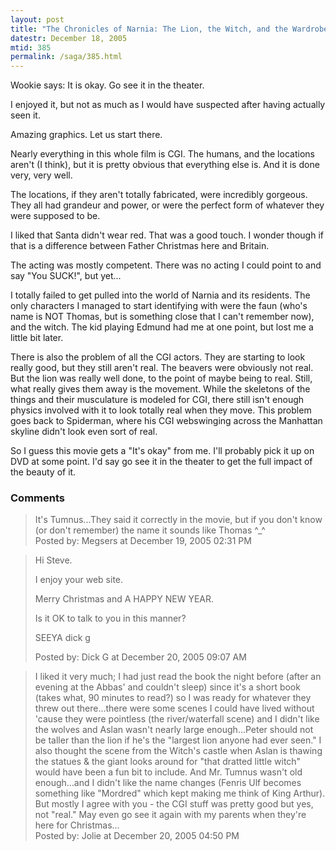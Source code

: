 ```yaml
---
layout: post
title: "The Chronicles of Narnia: The Lion, the Witch, and the Wardrobe"
datestr: December 18, 2005
mtid: 385
permalink: /saga/385.html
---
```


Wookie says: It is okay.  Go see it in the theater.

I enjoyed it, but not as much as I would have suspected after having actually seen it.

Amazing graphics.  Let us start there.

Nearly everything in this whole film is CGI.  The humans, and the locations aren't (I think), but it is pretty obvious that everything else is.  And it is done very, very well.

The locations, if they aren't totally fabricated, were incredibly gorgeous.  They all had grandeur and power, or were the perfect form of whatever they were supposed to be.

I liked that Santa didn't wear red.  That was a good touch.  I wonder though if that is a difference between Father Christmas here and Britain.

The acting was mostly competent.  There was no acting I could point to and say "You SUCK!", but yet...

I totally failed to get pulled into the world of Narnia and its residents.  The only characters I managed to start identifying with were the faun (who's name is NOT Thomas, but is something close that I can't remember now), and the witch.  The kid playing Edmund had me at one point, but lost me a little bit later.

There is also the problem of all the CGI actors.  They are starting to look really good, but they still aren't real.  The beavers were obviously not real.  But the lion was really well done, to the point of maybe being to real.  Still, what really gives them away is the movement.  While the skeletons of the things and their musculature is modeled for CGI, there still isn't enough physics involved with it to look totally real when they move.  This problem goes back to Spiderman, where his CGI webswinging across the Manhattan skyline didn't look even sort of real.

So I guess this movie gets a "It's okay" from me.  I'll probably pick it up on DVD at some point.  I'd say go see it in the theater to get the full impact of the beauty of it.

### Comments

<blockquote>
It's Tumnus...They said it correctly in the movie, but if you don't know (or don't remember) the name it sounds like Thomas ^_^
<div class="comment-meta">Posted by: Megsers at December 19, 2005 02:31 PM</div> </blockquote>

<blockquote>
Hi Steve.

I enjoy your web site.

Merry Christmas and A HAPPY NEW YEAR.

Is it OK to talk to you in this manner?

SEEYA dick g
<div class="comment-meta">Posted by: Dick G at December 20, 2005 09:07 AM</div> </blockquote>

<blockquote>
I liked it very much; I had just read the book the night before (after an evening at the Abbas' and couldn't sleep) since it's a short book (takes what, 90 minutes to read?) so I was ready for whatever they threw out there...there were some scenes I could have lived without 'cause they were pointless (the river/waterfall scene) and I didn't like the wolves and Aslan wasn't nearly large enough...Peter should not be taller than the lion if he's the "largest lion anyone had ever seen."  I also thought the scene from the Witch's castle when Aslan is thawing the statues & the giant looks around for "that dratted little witch" would have been a fun bit to include.  And Mr. Tumnus wasn't old enough...and I didn't like the name changes (Fenris Ulf becomes something like "Mordred" which kept making me think of King Arthur).  But mostly I agree with you - the CGI stuff was pretty good but yes, not "real."  May even go see it again with my parents when they're here for Christmas...
<div class="comment-meta">Posted by: Jolie at December 20, 2005 04:50 PM</div> </blockquote>

